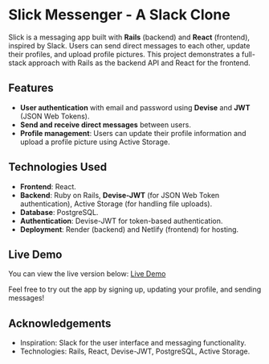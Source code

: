 # Slick Messenger - A Slack Clone

Slick is a messaging app built with **Rails** (backend) and **React** (frontend), inspired by Slack. Users can send direct messages to each other, update their profiles, and upload profile pictures. This project demonstrates a full-stack approach with Rails as the backend API and React for the frontend.

## Features
- **User authentication** with email and password using **Devise** and **JWT** (JSON Web Tokens).
- **Send and receive direct messages** between users.
- **Profile management**: Users can update their profile information and upload a profile picture using Active Storage.

## Technologies Used
- **Frontend**: React.
- **Backend**: Ruby on Rails, **Devise-JWT** (for JSON Web Token authentication), Active Storage (for handling file uploads).
- **Database**: PostgreSQL.
- **Authentication**: Devise-JWT for token-based authentication.
- **Deployment**: Render (backend) and Netlify (frontend) for hosting.

## Live Demo
You can view the live version below:
[Live Demo](https://slick-messenger.netlify.app/signin)

Feel free to try out the app by signing up, updating your profile, and sending messages!

## Acknowledgements
- Inspiration: Slack for the user interface and messaging functionality.
- Technologies: Rails, React, Devise-JWT, PostgreSQL, Active Storage.

